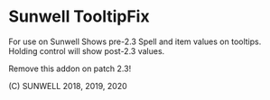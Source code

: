 # Sunwell TooltipFix

For use on Sunwell 
Shows pre-2.3 Spell and item values on tooltips.  
Holding control will show post-2.3 values.  

Remove this addon on patch 2.3!

(C) SUNWELL 2018, 2019, 2020
